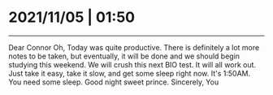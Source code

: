 # 2021/11/05 | 01:50
---
Dear Connor Oh,
Today was quite productive. There is definitely a lot more notes to be taken, but eventually, it will be done and we should begin studying this weekend. We will crush this next BIO test. It will all work out. Just take it easy, take it slow, and get some sleep right now. It's 1:50AM. You need some sleep. Good night sweet prince.
Sincerely,
 You